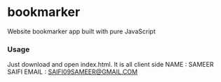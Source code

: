 # bookmarker
Website bookmarker app built with pure JavaScript
### Usage

Just download and open index.html. It is all client side
NAME : SAMEER SAIFI
EMAIL : SAIFI09SAMEER@GMAIL.COM
